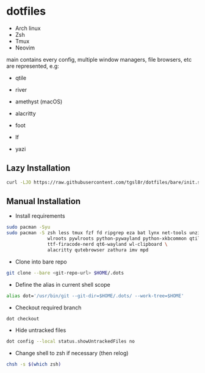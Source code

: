 # dotfiles

* Arch linux
* Zsh
* Tmux
* Neovim

main contains every config, multiple window managers, file browsers, etc are represented, e.g:

 * qtile
 * river 
 * amethyst (macOS)

 * alacritty
 * foot

 * lf
 * yazi


## Lazy Installation
```sh
curl -LJO https://raw.githubusercontent.com/tgsl8r/dotfiles/bare/init.sh | /bin/bash
```

## Manual Installation

* Install requirements
```sh
sudo pacman -Syu
sudo pacman -S zsh less tmux fzf fd ripgrep eza bat lynx net-tools unzip \ 
               wlroots pywlroots python-pywayland python-xkbcommon qtile \
               ttf-firacode-nerd qt6-wayland wl-clipboard \
               alacritty qutebrowser zathura imv mpd
```

* Clone into bare repo
```sh 
git clone --bare <git-repo-url> $HOME/.dots
```

* Define the alias in current shell scope
```sh
alias dot='/usr/bin/git --git-dir=$HOME/.dots/ --work-tree=$HOME'
```

* Checkout required branch
```sh
dot checkout
```

* Hide untracked files
```sh
dot config --local status.showUntrackedFiles no
```

* Change shell to zsh if necessary (then relog)
```sh
chsh -s $(which zsh)
```
